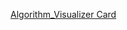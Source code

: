 

[Algorithm_Visualizer Card](https://github-readme-stats.vercel.app/api/pin/?username=ryanalbertson&repo=Algorithm_Visualizer)
